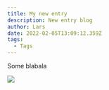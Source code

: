 ```yaml
---
title: My new entry
description: New entry blog
author: Lars
date: 2022-02-05T13:09:12.359Z
tags:
  - Tags
---
```

Some blabala

![](https://images.unsplash.com/photo-1608349613233-a2a99705b55d?ixlib=rb-1.2.1&ixid=MnwxMjA3fDB8MHxwaG90by1wYWdlfHx8fGVufDB8fHx8&auto=format&fit=crop&w=765&q=80)